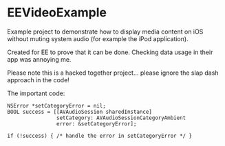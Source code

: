 EEVideoExample
==============

Example project to demonstrate how to display media content on iOS without muting system audio (for example the iPod application).

Created for EE to prove that it can be done. Checking data usage in their app was annoying me.

Please note this is a hacked together project... please ignore the slap dash approach in the code!

The important code:

    NSError *setCategoryError = nil;
    BOOL success = [[AVAudioSession sharedInstance]
                    setCategory: AVAudioSessionCategoryAmbient
                    error: &setCategoryError];
    
    if (!success) { /* handle the error in setCategoryError */ }
